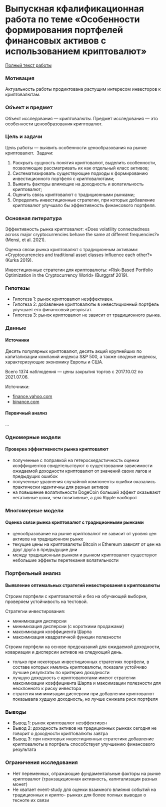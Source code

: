# Выпускная кфалификационная работа по теме «Особенности формирования портфелей финансовых активов с использованием криптовалют»


[Полный текст работы](vkr_mylnikov.pdf)

### Мотивация
Актуальность работы продиктована растущим интересом инвесторов к криптовалютам.

### Объект и предмет
Объект исследования — криптовалюты. 
Предмет исследования — это особенности ценообразования криптовалют.


### Цель и задачи
Цель работы — выявить особенности ценообразования на рынке криптовалют. 
Задачи:
1. Раскрыть сущность понятия криптовалют, выделить особенности, позволяющие рассматривать их как отдельный класс активов; 
2. Систематизировать существующие подходы к формированию инвестиционного портфеля с криптовалютами; 
3. Выявить факторы влияющие на доходность и волатильность криптовалют; 
4. Оценить связь криптовалют с традиционными рынками; 
5. Определить инвестиционные стратегии, при которых добавление криптовалют улучшало бы эффективность финансового портфеля. 
 
### Основная литература
Эффективность рынка криптовалют:
«Does volatility connectedness across major cryptocurrencies behave the same at different frequencies?» (Mensi, et al. 2021).

Оценка связи рынка криптовалют с традиционным активами:
«Сryptocurrencies and traditional asset classes influence each other?»  (Kurka 2019).

Инвестиционные стратегии для криптовалюты:
«Risk-Based Portfolio Optimization in the Cryptocurrency World» (Burggraf 2019).

### Гипотезы
* Гипотеза 1: рынок криптовалют неэффективен. 
* Гипотеза 2: добавление криптовалюты в инвестиционный портфель улучшает его финансовый результат. 
* Гипотеза 3: рынок криптовалют не зависит от традиционного рынка.

### Данные
#### Источники
Десять популярных криптовалют, десять акций крупнейших по капитализации компаний индекса S&P 500, а также сводные индексы, характеризующие экономику Европы и США. 

Всего 1374 наблюдения — цены закрытия торгов с 2017.10.02 по 2021.07.06.

Источники:
* [finance.yahoo.com](htttps://finance.yahoo.com) 
* [binance.com](htttps://binance.com) 

#### Первичный анализ

...

### Одномерные модели
#### Проверка эффективности рынка криптовалют

* полученные с поправкой на гетероскедастичность оценки коэффициентов свидетельствуют о существовании зависимости ожидаемой доходности криптовалют от значений своих лагов и предыдущих ошибок
* полученные уравнения случайной компоненты ошибки оказались практически идентичны для разных активов
* на повышение волатильности DogeCoin больший эффект оказывают негативные шоки, чем позитивные, а для Ripple наоборот

### Многомерные модели
#### Оценка связи рынка криптовалют с традиционными рынками

* ценообразование на рынке криптовалют не зависит от уровня цен активов на традиционном рынке
* текущие цены на криптовалюты Bitcoin и Ethereum зависят от цен на друг друга в предыдущие дни
* между традиционным рынком и рынком криптовалют существуют небольшие эффекты перетекания волатильности

### Портфельный анализ
#### Выявление оптимальных стратегий инвестирования в криптовалюты

Строим портфели с криптовалютой и без на обучающей выборке, проверяем устойчивость на тестовой.

Стратегии инвестирования:
* минимизация дисперсии
* минимизация дисперсии (с короткими продажами)
* максимизация коэффициента Шарпа
* максимизация квадратичной функции полезности 

Строим портфели на основе предсказаний для ожидаемой доходности, ковариации и дисперсии активов на следующий день.

* только при некоторых инвестиционных стратегиях портфели, в составе которых имелись криптовалюты, показали устойчиво лучшие результаты по критерию доходности
* лучшую доходность с криптовалютами имеют стратегии максимизации коэффициента Шарпа и максимзации полезности для несклонного к риску инвестора
* стратегия минимизации дисперсии при добавлении криптовалют показывала худшую доходность, но лучше снижала риск портфеля


### Выводы
* Вывод 1: рынок криптовалют неэффективен
* Вывод 2: доходность активов на традиционных рынках сегодня не говорит о доходности криптовалюты завтра
* Вывод 3: при некоторых инвестиционных стратегиях добавление криптовалюты в портфель способствует улучшению финансового результата

### Ограничения исследования
* Нет переменных, отражающие фундаментальные факторы на рынке криптовалют (транзацкционная активность, капитализация разных монет)
* Не хватает event-study для оценки взаимного влияния событий на традиционных и крипто- рынках для более полных выводах о тесноте их связи
